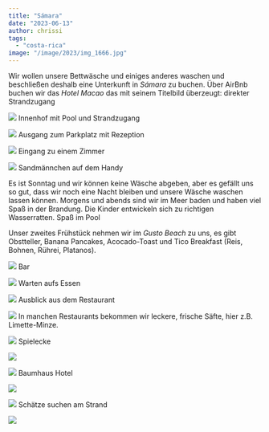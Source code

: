 ```yaml
---
title: "Sámara"
date: "2023-06-13"
author: chrissi
tags: 
  - "costa-rica"
image: "/image/2023/img_1666.jpg"
---
```


Wir wollen unsere Bettwäsche und einiges anderes waschen und beschließen deshalb eine Unterkunft in _Sámara_ zu buchen. Über AirBnb buchen wir das _Hotel Macao_ das mit seinem Titelbild überzeugt: direkter Strandzugang

![](/image/2023/img_1666.jpg?w=1024)
Innenhof mit Pool und Strandzugang

![](/image/2023/img_1667.jpg?w=1024)
Ausgang zum Parkplatz mit Rezeption

![](/image/2023/img_1687.jpg?w=768)
Eingang zu einem Zimmer

![](/image/2023/img_4721.jpg?w=1024)
Sandmännchen auf dem Handy

Es ist Sonntag und wir können keine Wäsche abgeben, aber es gefällt uns so gut, dass wir noch eine Nacht bleiben und unsere Wäsche waschen lassen können. Morgens und abends sind wir im Meer baden und haben viel Spaß in der Brandung. Die Kinder entwickeln sich zu richtigen Wasserratten.
Spaß im Pool



Unser zweites Frühstück nehmen wir im _Gusto Beach_ zu uns, es gibt Obstteller, Banana Pancakes, Acocado-Toast und Tico Breakfast (Reis, Bohnen, Rührei, Platanos).

![](/image/2023/img_1642.jpg?w=1024)
Bar

![](/image/2023/img_1608.jpg?w=768)
Warten aufs Essen

![](/image/2023/img_1698.jpg?w=1024)
Ausblick aus dem Restaurant

![](/image/2023/img_1700.jpg?w=1024)
In manchen Restaurants bekommen wir leckere, frische Säfte, hier z.B. Limette-Minze.

![](/image/2023/img_1706.jpg?w=1024)
Spielecke

![](/image/2023/img_1702.jpg?w=1024)

![](/image/2023/img_1644.jpg?w=1024)
Baumhaus Hotel

![](/image/2023/img_1661.jpg?w=1024)

![](/image/2023/img_1683.jpg?w=1024)
Schätze suchen am Strand

![](/image/2023/img_1677.jpg?w=1024)
